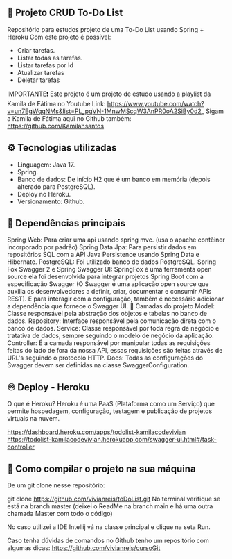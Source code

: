 🎯 Projeto CRUD To-Do List
----------------------------------------------------------
Repositório para estudos projeto de uma To-Do List usando Spring + Heroku
Com este projeto é possível:

- Criar tarefas.
- Listar todas as tarefas.
- Listar tarefas por Id
- Atualizar tarefas
- Deletar tarefas

IMPORTANTE❗
Este projeto é um projeto de estudo usando a playlist da Kamila de Fátima no Youtube
Link: https://www.youtube.com/watch?v=un7EgWqgNMs&list=PL_pqVN-1MnwMScqW3AnPR0oA2SiBy0d2_
Sigam a Kamila de Fátima aqui no Github também: https://github.com/Kamilahsantos

⚙ Tecnologias utilizadas
-----------------------------------------------------------
- Linguagem: Java 17.
- Spring.
- Banco de dados: De início H2 que é um banco em memória (depois alterado para PostgreSQL).
- Deploy no Heroku.
- Versionamento: Github.

📝 Dependências principais
----------------------------------------------------------
Spring Web: Para criar uma api usando spring mvc. (usa o apache contêiner incorporado por padrão)
Spring Data Jpa: Para persistir dados em repositórios SQL com a API Java Persistence usando Spring Data e Hibernate.
PostgreSQL: Foi utilizado banco de dados PostgreSQL.
Spring Fox Swagger 2 e Spring Swagger UI: SpringFox é uma ferramenta open source ela foi desenvolvida para integrar projetos Spring Boot com a especificação Swagger (O Swagger é uma aplicação open source que auxilia os desenvolvedores a definir, criar, documentar e consumir APIs REST). E para interagir com a configuração, também é necessário adicionar a dependência que fornece o Swagger UI.
📄 Camadas do projeto
Model: Classe responsável pela abstração dos objetos e tabelas no banco de dados.
Repository: Interface responsável pela comunicação direta com o banco de dados.
Service: Classe responsável por toda regra de negócio e tratativa de dados, sempre seguindo o modelo de negócio da aplicação.
Controller: É a camada responsável por manipular todas as requisições feitas do lado de fora da nossa API, essas requisições são feitas através de URL's seguindo o protocolo HTTP.
Docs: Todas as configurações do Swagger devem ser definidas na classe SwaggerConfiguration.

♾️ Deploy - Heroku
----------------------------------------------------------
O que é Heroku? Heroku é uma PaaS (Plataforma como um Serviço) que permite hospedagem, configuração, testagem e publicação de projetos virtuais na nuvem.

https://dashboard.heroku.com/apps/todolist-kamilacodevivian https://todolist-kamilacodevivian.herokuapp.com/swagger-ui.html#/task-controller

🚀 Como compilar o projeto na sua máquina
----------------------------------------------------------
De um git clone nesse repositório:

git clone https://github.com/vivianreis/toDoList.git
No terminal verifique se está na branch master (deixei o ReadMe na branch main e há uma outra chamada Master com todo o código)

No caso utilizei a IDE Intellij vá na classe principal e clique na seta Run.

Caso tenha dúvidas de comandos no Github tenho um repositório com algumas dicas: https://github.com/vivianreis/cursoGit
